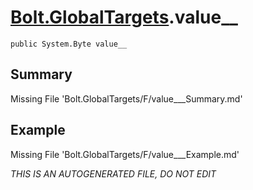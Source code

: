 # [Bolt.GlobalTargets](Types/Bolt.GlobalTargets.md).value__
`public System.Byte value__`
## Summary
Missing File 'Bolt.GlobalTargets/F/value___Summary.md'
## Example
Missing File 'Bolt.GlobalTargets/F/value___Example.md'

*THIS IS AN AUTOGENERATED FILE, DO NOT EDIT*

